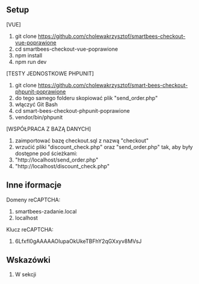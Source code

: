 ## Setup


[VUE]
1. git clone https://github.com/cholewakrzysztof/smartbees-checkout-vue-poprawione
2. cd smartbees-checkout-vue-poprawione
3. npm install 
4. npm run dev

[TESTY JEDNOSTKOWE PHPUNIT]
1. git clone https://github.com/cholewakrzysztof/smart-bees-checkout-phpunit-poprawione
2. do tego samego folderu skopiować plik "send_order.php"
3. włączyć Git Bash
4. cd smart-bees-checkout-phpunit-poprawione
5. vendor/bin/phpunit

[WSPÓŁPRACA Z BAZĄ DANYCH]
1. zaimportować bazę checkout.sql z nazwą "checkout"
2. wrzućić pliki "discount_check.php" oraz "send_order.php" tak, aby były dostępne pod ścieżkami:
3. "http://localhost/send_order.php"  
4. "http://localhost/discount_check.php" 

## Inne iformacje
Domeny reCAPTCHA:
1. smartbees-zadanie.local
2. localhost

Klucz reCAPTCHA:
1. 6Lfxfl0gAAAAAOIupaOkUkeTBFhY2qGXxyv8MVsJ

## Wskazówki
1. W sekcji <script> -> methods,na samym końcu została zakomentowana metoda wypełniająca formularz przykładowymi danymi
2. W pierwszej linii <template> został zakomentowany przycisk do aktywacji metody wypełniającej formularz

[Kody rabatowe] 
 1. Aktywny: AB-123-456
 2. Nieaktywny: CD-789-123
 
[Wykorzystane technologie]

1. Vue.js 3
2. Baza danych MariaDB
3. PHP 7.3.30
4. reCAPTCHA Google v3
5. PHPUnit 9
